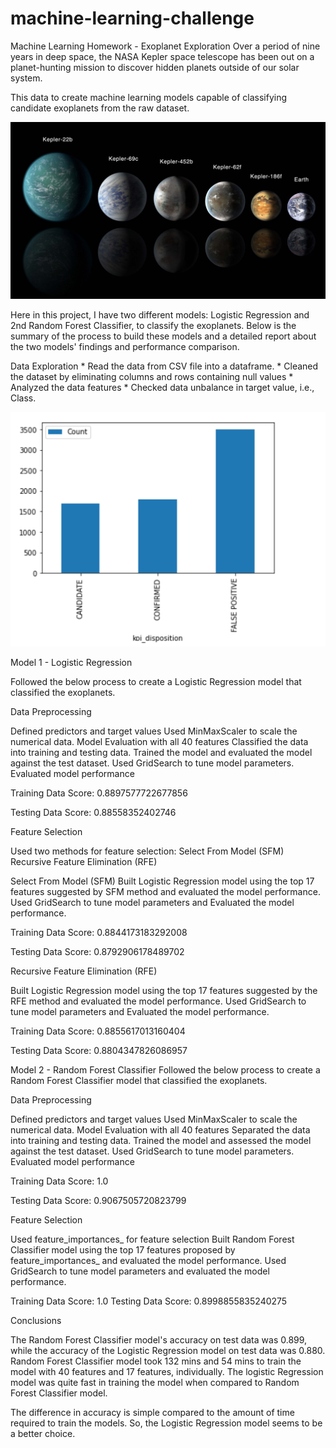 # machine-learning-challenge

Machine Learning Homework - Exoplanet Exploration
Over a period of nine years in deep space, the NASA Kepler space telescope has been out on a planet-hunting mission to discover hidden planets outside of our solar system.

This data to create machine learning models capable of classifying candidate exoplanets from the raw dataset.

![exoplanets.jpg](Images/exoplanets.jpg)

Here in this project, I have two different models: Logistic Regression and 2nd Random Forest Classifier, to classify the exoplanets. Below is the summary of the process to build these models and a detailed report about the two models' findings and performance comparison.

Data Exploration
    * Read the data from CSV file into a dataframe.
    * Cleaned the dataset by eliminating columns and rows containing null values
    * Analyzed the data features
    * Checked data unbalance in target value, i.e., Class.

![koidisposition.jpg](Images/koidisposition.jpg)

Model 1 - Logistic Regression

Followed the below process to create a Logistic Regression model that classified the exoplanets.

Data Preprocessing

Defined predictors and target values
Used MinMaxScaler to scale the numerical data.
Model Evaluation with all 40 features
Classified the data into training and testing data.
Trained the model and evaluated the model against the test dataset.
Used GridSearch to tune model parameters.
Evaluated model performance

Training Data Score: 0.8897577722677856

Testing Data Score: 0.88558352402746

Feature Selection

Used two methods for feature selection:
Select From Model (SFM)
Recursive Feature Elimination (RFE)

Select From Model (SFM)
Built Logistic Regression model using the top 17 features suggested by SFM method and evaluated the model performance.
Used GridSearch to tune model parameters and Evaluated the model performance.

Training Data Score: 0.8844173183292008

Testing Data Score: 0.8792906178489702

Recursive Feature Elimination (RFE)

Built Logistic Regression model using the top 17 features suggested by the RFE method and evaluated the model performance.
Used GridSearch to tune model parameters and Evaluated the model performance.

Training Data Score: 0.8855617013160404

Testing Data Score: 0.8804347826086957

Model 2 - Random Forest Classifier
Followed the below process to create a Random Forest Classifier model that classified the exoplanets.

Data Preprocessing

Defined predictors and target values
Used MinMaxScaler to scale the numerical data.
Model Evaluation with all 40 features
Separated the data into training and testing data.
Trained the model and assessed the model against the test dataset.
Used GridSearch to tune model parameters.
Evaluated model performance

Training Data Score: 1.0

Testing Data Score: 0.9067505720823799

Feature Selection

Used feature_importances_ for feature selection
Built Random Forest Classifier model using the top 17 features proposed by feature_importances_ and evaluated the model performance.
Used GridSearch to tune model parameters and evaluated the model performance.

Training Data Score: 1.0
Testing Data Score: 0.8998855835240275




Conclusions

The Random Forest Classifier model's accuracy on test data was 0.899, while the accuracy of the Logistic Regression model on test data was 0.880.
Random Forest Classifier model took 132 mins and 54 mins to train the model with 40 features and 17 features, individually. The logistic Regression model was quite fast in training the model when compared to Random Forest Classifier model.

The difference in accuracy is simple compared to the amount of time required to train the models. So, the Logistic Regression model seems to be a better choice.
